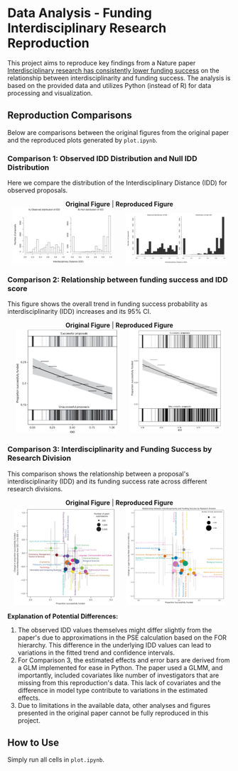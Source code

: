 # Data Analysis - Funding Interdisciplinary Research Reproduction

This project aims to reproduce key findings from a Nature paper [Interdisciplinary research has consistently lower funding success](https://www.nature.com/articles/nature18315) on the relationship between interdisciplinarity and funding success. The analysis is based on the provided data and utilizes Python (instead of R) for data processing and visualization.

## Reproduction Comparisons

Below are comparisons between the original figures from the original paper and the reproduced plots generated by `plot.ipynb`.

### Comparison 1: Observed IDD Distribution and Null IDD Distribution

Here we compare the distribution of the Interdisciplinary Distance (IDD) for observed proposals.

<p align="center">
  <b>Original Figure</b> | <b>Reproduced Figure</b>
  <br>
  <img src="./assets/original/distribution.png" alt="Original Observed IDD Distribution" width="45%"/>
  &nbsp; &nbsp; &nbsp;
  <img src="./assets/reproduced/distribution.png" alt="Reproduced Observed IDD Distribution" width="45%"/>
</p>

### Comparison 2:  Relationship between funding success and IDD score

This figure shows the overall trend in funding success probability as interdisciplinarity (IDD) increases and its 95% CI.

<p align="center">
  <b>Original Figure</b> | <b>Reproduced Figure</b>
  <br>
  <img src="./assets/original/fig1.jpg" alt="Original Funding Success Plot" width="45%"/>
  &nbsp; &nbsp; &nbsp;
  <img src="./assets/reproduced/fig1.png" alt="Reproduced Funding Success Plot" width="41.5%"/>
</p>

### Comparison 3: Interdisciplinarity and Funding Success by Research Division

This comparison shows the relationship between a proposal's interdisciplinarity (IDD) and its funding success rate across different research divisions.

<p align="center">
  <b>Original Figure</b> | <b>Reproduced Figure</b>
  <br>
  <img src="./assets/original/fig2.jpg" alt="Original Funding Success Plot" width="45%"/>
  &nbsp; &nbsp; &nbsp;
  <img src="./assets/reproduced/fig2.png" alt="Reproduced Funding Success Plot" width="44%"/>
</p>

**Explanation of Potential Differences:**
1.  The observed IDD values themselves might differ slightly from the paper's due to approximations in the PSE calculation based on the FOR hierarchy. This difference in the underlying IDD values can lead to variations in the fitted trend and confidence intervals.
2.  For Comparison 3, the estimated effects and error bars are derived from a GLM implemented for ease in Python. The paper used a GLMM, and importantly, included covariates like number of investigators that are missing from this reproduction's data. This lack of covariates and the difference in model type contribute to variations in the estimated effects.
3.  Due to limitations in the available data, other analyses and figures presented in the original paper cannot be fully reproduced in this project.

## How to Use

Simply run all cells in `plot.ipynb`.

